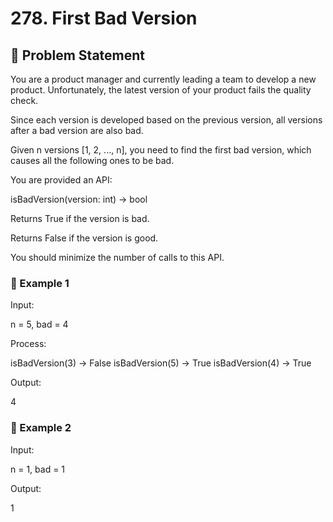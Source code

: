 # 278. First Bad Version

## 📘 Problem Statement

You are a product manager and currently leading a team to develop a new product. Unfortunately, the latest version of your product fails the quality check.

Since each version is developed based on the previous version, all versions after a bad version are also bad.

Given n versions [1, 2, ..., n], you need to find the first bad version, which causes all the following ones to be bad.

You are provided an API:

isBadVersion(version: int) -> bool

Returns True if the version is bad.

Returns False if the version is good.

You should minimize the number of calls to this API.

### 🔹 Example 1

Input:

n = 5, bad = 4


Process:

isBadVersion(3) -> False
isBadVersion(5) -> True
isBadVersion(4) -> True


Output:

4

### 🔹 Example 2

Input:

n = 1, bad = 1


Output:

1